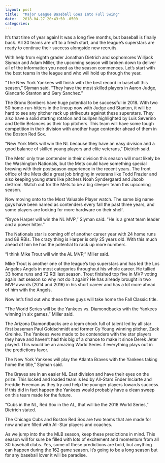 ```yaml
---
layout: post
title:  "Major League Baseball Goes Into Full Swing"
date:   2018-04-27 20:43:50 -0500
categories: 
---
```

It’s that time of year again! It was a long five months, but baseball is finally back. All 30 teams are off to a fresh start, and the league’s superstars are ready to continue their success alongside new recruits.

With help from eighth grader Jonathan Dietrich and sophomores Willjack Siyman and Adam Miller, the upcoming season will broken down to deliver all of the information you need as the season commences. Let’s start with the best teams in the league and who will hold up through the year.

“The New York Yankees will finish with the best record in baseball this season,” Siyman said. “They have the most skilled players in Aaron Judge, Giancarlo Stanton and Gary Sanchez.”

The Bronx Bombers have huge potential to be successful in 2018. With two 50 home-run-hitters in the lineup now with Judge and Stanton, it will be hard to see any pitcher rack up strikeouts against these superstars. They also have a solid starting rotation and bullpen highlighted by Luis Severino and Dellin Betances as their top pitchers. This team will have some tough competition in their division with another huge contender ahead of them in the Boston Red Sox.

“New York Mets will win the NL because they have an easy division and a good balance of skilled young players and elite veterans,” Dietrich said.

The Mets’ only true contender in their division this season will most likely be the Washington Nationals, but the Mets could have something special brewing with their postseason experience in the recent years. The front office of the Mets did a great job bringing in veterans like Todd Frazier and also keeping young stars like pitchers Noah Syndergaard and Jacob deGrom. Watch out for the Mets to be a big sleeper team this upcoming season.

Now moving onto to the Most Valuable Player watch. The same big name guys have been named as contenders every fall the past three years, and some players are looking for more hardware on their shelf.

“Bryce Harper will win the NL MVP,” Siyman said. “He is a great team leader and a power hitter.”

The Nationals star is coming off of another career year with 24 home runs and 89 RBIs. The crazy thing is Harper is only 25 years old. With this much ahead of him he has the potential to rack up more numbers.

“I think Mike Trout will win the AL MVP,” Miller said.

Mike Trout is another one of the league’s top superstars and has led the Los Angeles Angels in most categories throughout his whole career. He tallied 33 home runs and 72 RBI last season. Trout finished top five in MVP voting again last season so why not do it again? He has already brought in two MVP awards (2014 and 2016) in his short career and has a lot more ahead of him with the Angels. 

Now let’s find out who these three guys will take home the Fall Classic title.

“The World Series will be the Yankees vs. Diamondbacks with the Yankees winning in six games,” Miller said.

The Arizona Diamondbacks are a team chock full of talent led by all star first baseman Paul Goldschmidt and former Cy Young winning pitcher, Zack Greinke. The Yankees were made to be contenders with the star players they have and haven’t had this big of a chance to make it since Derek Jeter played. This would be an amazing World Series if everything plays out in the predictions favor.

The New York Yankees will play the Atlanta Braves with the Yankees taking home the title,” Siyman said.

The Braves are in an easier NL East division and have their eyes on the prize. This locked and loaded team is led by All-Stars Ender Inciarte and Freddie Freeman as they try and help the younger players towards success. If this did in fact happen the Yankees would probably have a clean sweep on this team made for the future.

“Cubs in the NL, Red Sox in the AL, that will be the 2018 World Series,” Dietrich stated.

The Chicago Cubs and Boston Red Sox are two teams that are made for now and are filled with All-Star players and coaches. 

As we jump into the the MLB season, keep these predictions in mind. This season will for sure be filled with lots of excitement and momentum from all 30 baseball clubs. Yes, some of these predictions are bold, but anything can happen during the 162 game season. It’s going to be a long season but for any baseball lover it will be  paradise.



